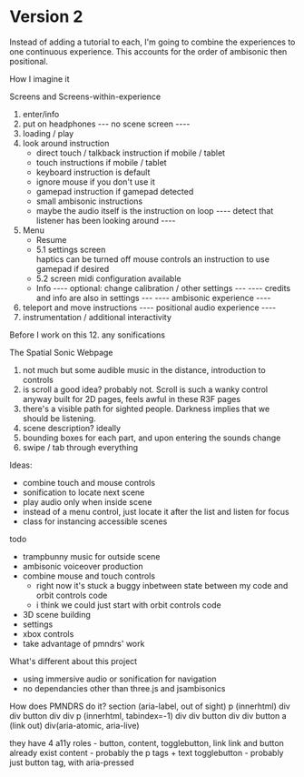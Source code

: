 # Version 2

Instead of adding a tutorial to each, I'm going to combine the experiences to one continuous experience.  This accounts for the order of ambisonic then positional.

How I imagine it

Screens and Screens-within-experience

1. enter/info
2. put on headphones
--- no scene screen ----
3. loading / play
4. look around instruction
    - direct touch / talkback instruction if mobile / tablet
    - touch instructions if mobile / tablet
    - keyboard instruction is default
    - ignore mouse if you don't use it
    - gamepad instruction if gamepad detected
    - small ambisonic instructions
    - maybe the audio itself is the instruction on loop
---- detect that listener has been looking around ----
5. Menu
    - Resume
    - 5.1 settings screen   
        haptics can be turned off
        mouse controls
        an instruction to use gamepad if desired
    - 5.2 screen midi configuration available
    - Info
---- optional: change calibration / other settings ---
---- credits and info are also in settings ---
---- ambisonic experience ----
6. teleport and move instructions
---- positional audio experience ----
7. instrumentation / additional interactivity


Before I work on this
12. any sonifications

The Spatial Sonic Webpage
1. not much but some audible music in the distance, introduction to controls
2. is scroll a good idea? probably not. Scroll is such a wanky control anyway built for 2D pages, feels awful in these R3F pages
3. there's a visible path for sighted people.  Darkness implies that we should be listening.
4. scene description? ideally
5. bounding boxes for each part, and upon entering the sounds change
6. swipe / tab through everything


Ideas:
- combine touch and mouse controls
- sonification to locate next scene
- play audio only when inside scene
- instead of a menu control, just locate it after the list and listen for focus
- class for instancing accessible scenes


todo
- trampbunny music for outside scene
- ambisonic voiceover production
- combine mouse and touch controls
    - right now it's stuck a buggy inbetween state between my code and orbit controls code
    - i think we could just start with orbit controls code 
- 3D scene building
- settings
- xbox controls
- take advantage of pmndrs' work

What's different about this project
- using immersive audio or sonification for navigation
- no dependancies other than three.js and jsambisonics

How does PMNDRS do it?
section (aria-label, out of sight)
    p (innerhtml)
    div
        div
            button
    div 
        div
            p (innerhtml, tabindex=-1)
    div
        div
            button
    div 
        div
            button
a (link out)
div(aria-atomic, aria-live)

they have 4 a11y roles - button, content, togglebutton, link
link and button already exist
content - probably the p tags + text
togglebutton - probably just button tag, with aria-pressed



